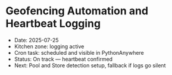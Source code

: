 # Geofencing Automation and Heartbeat Logging

- Date: 2025-07-25
- Kitchen zone: logging active
- Cron task: scheduled and visible in PythonAnywhere
- Status: On track — heartbeat confirmed
- Next: Pool and Store detection setup, fallback if logs go silent
